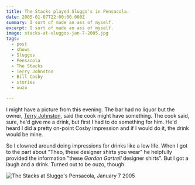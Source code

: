 ```yaml
---
title: The Stacks played Sluggo's in Pensacola.
date: 2005-01-07T22:00:00.000Z
summary: I sort of made an ass of myself.
excerpt: I sort of made an ass of myself.
image: stacks-at-sluggos-jan-7-2005.jpg
tags:
  - post
  - shows
  - Sluggos
  - Pensacola
  - The Stacks
  - Terry Johnston
  - Bill Cosby
  - stories
  - ouzo

---
```


I might have a picture from this evening. The bar had no liquor but the owner, [Terry Johnston](https://en.wikipedia.org/wiki/This_Bike_Is_a_Pipe_Bomb), said the cook might have something. The cook said, sure, he'd give me a drink, but first I had to do something for him. He'd heard I did a pretty on-point Cosby impression and if I would do it, the drink would be mine.

So I clowned around doing impressions for drinks like a low life. When I got to the part about "Theo, these designer shirts you wear" he helpfully provided the information "these _Gordon Gartrell_ designer shirts". But I got a laugh and a drink. Turned out to be ouzo, though.

![The Stacks at Sluggo's Pensacola, January 7 2005](/static/images/stacks-at-sluggos-jan-7-2005.jpgg "The Stacks Played At Sluggo's!")